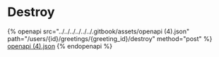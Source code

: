 # Destroy

{% openapi src="../../../../../../.gitbook/assets/openapi (4).json" path="/users/{id}/greetings/{greeting_id}/destroy" method="post" %}
[openapi (4).json](<../../../../../../.gitbook/assets/openapi (4).json>)
{% endopenapi %}
